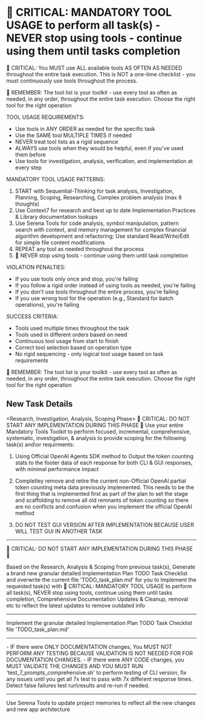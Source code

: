 # 🔴 CRITICAL: MANDATORY TOOL USAGE to perform all task(s) - NEVER stop using tools - continue using them until tasks completion

🔴 CRITICAL: You MUST use ALL available tools AS OFTEN AS NEEDED throughout the entire task execution. This is NOT a one-time checklist - you must continuously use tools throughout the process.

🔴 REMEMBER: The tool list is your toolkit - use every tool as often as needed, in any order, throughout the entire task execution. Choose the right tool for the right operation

TOOL USAGE REQUIREMENTS:

- Use tools in ANY ORDER as needed for the specific task
- Use the SAME tool MULTIPLE TIMES if needed
- NEVER treat tool lists as a rigid sequence
- ALWAYS use tools when they would be helpful, even if you've used them before
- Use tools for investigation, analysis, verification, and implementation at every step

MANDATORY TOOL USAGE PATTERNS:

1. START with Sequential-Thinking for task analysis, Investigation, Planning, Scoping, Researching, Complex problem analysis (max 8 thoughts)
2. Use Context7 for research and best up to date Implementation Practices & Library documentation lookups
3. Use Serena Tools for code analysis, symbol manipulation, pattern search with context, and memory management for complex financial algorithm development and refactoring; Use standard Read/Write/Edit for simple file content modifications
4. REPEAT any tool as needed throughout the process
5. 🔴 NEVER stop using tools - continue using them until task completion

VIOLATION PENALTIES:

- If you use tools only once and stop, you're failing
- If you follow a rigid order instead of using tools as needed, you're failing
- If you don't use tools throughout the entire process, you're failing
- If you use wrong tool for the operation (e.g., Standard for batch operations), you're failing

SUCCESS CRITERIA:

- Tools used multiple times throughout the task
- Tools used in different orders based on need
- Continuous tool usage from start to finish
- Correct tool selection based on operation type
- No rigid sequencing - only logical tool usage based on task requirements

🔴 REMEMBER: The tool list is your toolkit - use every tool as often as needed, in any order, throughout the entire task execution. Choose the right tool for the right operation

## New Task Details

<Research, Investigation, Analysis, Scoping Phase> 🔴 CRITICAL: DO NOT START ANY IMPLEMENTATION DURING THIS PHASE 🔴
Use your entire Mandatory Tools Toolkit to perform focused, incremental, comprehensive, systematic, investigation, & analysis to provide scoping for the following task(s) and\or requirments:

1. Using Official OpenAI Agents SDK method to Output the token counting stats to the footer data of each response for both CLI & GUI responses, with minimal performance impact

2. Completley remove and retire the current non-Official OpenAI partial token counting meta data previously implemented. This needs to be the first thing that is implemented first as part of the plan to set the stage and scaffolding to remove all old remnants of token counting so there are no conflicts and confusion when you implement the official OpenAI method

3. DO NOT TEST GUI VERSION AFTER IMPLEMENTATION BECAUSE USER WILL TEST GUI IN ANOTHER TASK

---

<Planning Phase> 🔴 CRITICAL: DO NOT START ANY IMPLEMENTATION DURING THIS PHASE 🔴

Based on the Research, Analysis & Scoping from previous task(s), Generate a brand new granular detailed Implementation Plan TODO Task Checklist and overwrite the current file 'TODO_task_plan.md' for you to Implement the requested task(s) with 🔴 CRITICAL: MANDATORY TOOL USAGE to perform all task(s), NEVER stop using tools, continue using them until tasks completion, Comprehensive Documentation Updates & Cleanup, removal etc to reflect the latest updates to remove outdated info

---

<Implementation Phase>
Implement the granular detailed Implementation Plan TODO Task Checklist file 'TODO_task_plan.md'

---

<CLI Testing Phase>
- IF there were ONLY DOCUMENTATION changes, You MUST NOT PERFORM ANY TESTING BECAUSE VALIDATION IS NOT NEEDED FOR FOR DOCUMENTATION CHANGES.
- IF there were ANY CODE changes, you MUST VALIDATE THE CHANGES AND YOU MUST RUN 'test_7_prompts_comprehensive.sh' to perform testing of CLI version, fix any issues until you get all 7x test to pass with 7x different response times. Detect false failures test run\results and re-run if needed.

---

<Serena Update Memories Phase>
Use Serena Tools to update project memories to reflect all the new changes and new app architecture
